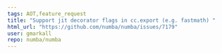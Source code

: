 ```yaml
---
tags: AOT,feature_request
title: "Support jit decorator flags in cc.export (e.g. fastmath) "
html_url: "https://github.com/numba/numba/issues/7179"
user: gmarkall
repo: numba/numba
---
```



